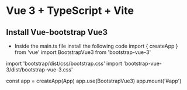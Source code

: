 # Vue 3 + TypeScript + Vite

## Install Vue-bootstrap Vue3
- Inside the main.ts file install the following code
import { createApp } from 'vue'
import BootstrapVue3 from 'bootstrap-vue-3'

import 'bootstrap/dist/css/bootstrap.css'
import 'bootstrap-vue-3/dist/bootstrap-vue-3.css'

const app = createApp(App)
app.use(BootstrapVue3)
app.mount('#app')
